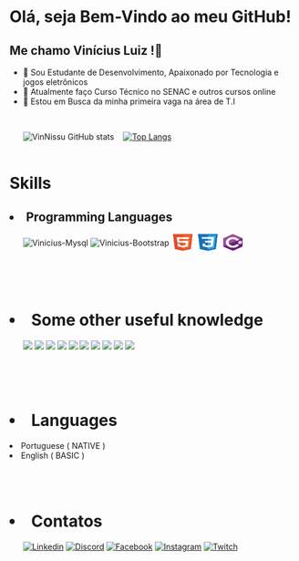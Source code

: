  # Olá, seja Bem-Vindo ao meu GitHub! 
 ## Me chamo Vinícius Luiz !👋

- 🔭 Sou Estudante de Desenvolvimento, Apaixonado por Tecnologia e jogos eletrônicos
- 🌱 Atualmente faço Curso Técnico no SENAC e outros cursos online
- 👯 Estou em Busca da minha primeira vaga na área de T.I 



<br>

<ul>

![VinNissu GitHub stats](https://github-readme-stats.vercel.app/api?username=VinNissu&show_icons=true&theme=dracula) &nbsp;&nbsp;
[![Top Langs](https://github-readme-stats.vercel.app/api/top-langs/?username=VinNissu&layout=compact)](https://github.com/VinNissu/github-readme-stats)
<br/>
<br/>
</ul>


# Skills
## <li>Programming Languages</li>

  <ul>
  <img align="center" alt="Vinicius-Mysql" height="30" width="40" src="https://cdn.jsdelivr.net/gh/devicons/devicon/icons/mysql/mysql-original.svg" />
  <img align="center" alt="Vinicius-Bootstrap" height="30" width="40"  src="https://cdn.jsdelivr.net/gh/devicons/devicon/icons/bootstrap/bootstrap-original.svg" />
  <img align="center" alt="Vinicius-HTML" height="30" width="40" src="https://raw.githubusercontent.com/devicons/devicon/master/icons/html5/html5-original.svg">
  <img align="center" alt="Vinicius-CSS" height="30" width="40" src="https://raw.githubusercontent.com/devicons/devicon/master/icons/css3/css3-original.svg">
  <img align="center" alt="Vinicius-Csharp" height="30" width="40" src="https://raw.githubusercontent.com/devicons/devicon/master/icons/csharp/csharp-original.svg">
  </ul>



<br/>
<br/>
<br/>

# <li>Some other useful knowledge </li> 


<ul>

<img src="https://camo.githubusercontent.com/14eb6ca30f5158687fe952beb72e36f4e5bfa3ddf6431b37aaf04ec231af7619/68747470733a2f2f696d672e736869656c64732e696f2f7374617469632f76313f7374796c653d666f722d7468652d6261646765266d6573736167653d416e64726f69642b53747564696f26636f6c6f723d323232323232266c6f676f3d416e64726f69642b53747564696f266c6f676f436f6c6f723d334444433834266c6162656c3d">
<img src="https://camo.githubusercontent.com/2943f0d0ea94547e106bc8d4f6208186d826c30ce4526b1d617b3ba5482ec38f/68747470733a2f2f696d672e736869656c64732e696f2f7374617469632f76313f7374796c653d666f722d7468652d6261646765266d6573736167653d576f7264507265737326636f6c6f723d323137353942266c6f676f3d576f72645072657373266c6f676f436f6c6f723d464646464646266c6162656c3d">
<img src="https://camo.githubusercontent.com/42acc7ee3a18313a065e672e0835729edf3361dedb045d6c3cf8821fe30a1c2d/68747470733a2f2f696d672e736869656c64732e696f2f7374617469632f76313f7374796c653d666f722d7468652d6261646765266d6573736167653d47697426636f6c6f723d463035303332266c6f676f3d476974266c6f676f436f6c6f723d464646464646266c6162656c3d">
<img src="https://camo.githubusercontent.com/cca71357fe98ec5f8cd6ebab9044ad2901f4b64ebda379ac81608ed9f1caa1a0/68747470733a2f2f696d672e736869656c64732e696f2f7374617469632f76313f7374796c653d666f722d7468652d6261646765266d6573736167653d47697448756226636f6c6f723d313831373137266c6f676f3d476974487562266c6f676f436f6c6f723d464646464646266c6162656c3d">
<img src="https://camo.githubusercontent.com/137ec190ec7cf120cd4184f04474d452f6d475575dfc7fdf79fc1ed51022857c/68747470733a2f2f696d672e736869656c64732e696f2f7374617469632f76313f7374796c653d666f722d7468652d6261646765266d6573736167653d4c696e757826636f6c6f723d323232323232266c6f676f3d4c696e7578266c6f676f436f6c6f723d464343363234266c6162656c3d">
<img src="https://camo.githubusercontent.com/a0e17e3c41abff3e7abb85b7df8b9fa42794c7df939eb6ed01f970c8677ad7a0/68747470733a2f2f696d672e736869656c64732e696f2f7374617469632f76313f7374796c653d666f722d7468652d6261646765266d6573736167653d4669676d6126636f6c6f723d463234453145266c6f676f3d4669676d61266c6f676f436f6c6f723d464646464646266c6162656c3d">
<img src="https://camo.githubusercontent.com/e568135c48076049e77541a1f9bef6ee1c9a08bde37c8a6efb7e3cde3410c698/68747470733a2f2f696d672e736869656c64732e696f2f7374617469632f76313f7374796c653d666f722d7468652d6261646765266d6573736167653d43616e766126636f6c6f723d323232323232266c6f676f3d43616e7661266c6f676f436f6c6f723d303043344343266c6162656c3d">
<img src="https://camo.githubusercontent.com/da23e68967c3cf2d4c4b996f8f43cec1e31e8acc5debff00da314edd01e30c39/68747470733a2f2f696d672e736869656c64732e696f2f7374617469632f76313f7374796c653d666f722d7468652d6261646765266d6573736167653d41646f62652b50686f746f73686f7026636f6c6f723d333141384646266c6f676f3d41646f62652b50686f746f73686f70266c6f676f436f6c6f723d464646464646266c6162656c3d">
<img src="https://camo.githubusercontent.com/0d0c1eaebc70a9b9aade99554c63af1dbffdcd4167ee1c36cde8d5f9a6b6f472/68747470733a2f2f696d672e736869656c64732e696f2f7374617469632f76313f7374796c653d666f722d7468652d6261646765266d6573736167653d41646f62652b496c6c7573747261746f7226636f6c6f723d323232323232266c6f676f3d41646f62652b496c6c7573747261746f72266c6f676f436f6c6f723d464639413030266c6162656c3d">
<img src="https://camo.githubusercontent.com/8d0e8bf4a315e73ce23e6d5e3193279d53d066717f7f806d7af7305d9334e7cb/68747470733a2f2f696d672e736869656c64732e696f2f7374617469632f76313f7374796c653d666f722d7468652d6261646765266d6573736167653d426f6f74737472617026636f6c6f723d373935324233266c6f676f3d426f6f747374726170266c6f676f436f6c6f723d464646464646266c6162656c3d">

</ul>

<br/>
<br/>
<br/>




# <li>Languages</li>
  <li>
    Portuguese ( NATIVE )
  </li>

  <li>
    English ( BASIC )
  </li>



<br/>
<br/>
<br/>

# <li>Contatos</li>

<ul>

[![Linkedin](https://img.shields.io/badge/LinkedIn-0077B5?style=for-the-badge&logo=linkedin&logoColor=white)](https://www.linkedin.com/in/nissu/) 
[![Discord](https://img.shields.io/badge/Discord-7289DA?style=for-the-badge&logo=discord&logoColor=white)](https://discord.gg/2du3Chys9Q)
[![Facebook](https://img.shields.io/badge/Facebook-1877F2?style=for-the-badge&logo=facebook&logoColor=white)](https://www.facebook.com/VinnyAlmeidaBR/)
[![Instagram](https://img.shields.io/badge/Instagram-E4405F?style=for-the-badge&logo=instagram&logoColor=whitehttps://img.shields.io/badge/Instagram-E4405F?style=for-the-badge&logo=instagram&logoColor=white)](https://www.instagram.com/vinissu99/)
[![Twitch](https://img.shields.io/badge/Twitch-9146FF?style=for-the-badge&logo=twitch&logoColor=white)](https://www.twitch.tv/vinnissugod)

</ul>








<!--blender>
<!-- <img src="https://camo.githubusercontent.com/606676c5c4a34e0303d058caa770859464873eeb5d7708ba4dadeeb2b1eca147/68747470733a2f2f696d672e736869656c64732e696f2f7374617469632f76313f7374796c653d666f722d7468652d6261646765266d6573736167653d426c656e64657226636f6c6f723d463537393241266c6f676f3d426c656e646572266c6f676f436f6c6f723d464646464646266c6162656c3d"> 

--VIM
<img src="https://camo.githubusercontent.com/72753bb7856746c718bbe096723d886f71f2078fbe3e86eaa70d9733a0a4204e/68747470733a2f2f696d672e736869656c64732e696f2f7374617469632f76313f7374796c653d666f722d7468652d6261646765266d6573736167653d56696d26636f6c6f723d303139373333266c6f676f3d56696d266c6f676f436f6c6f723d464646464646266c6162656c3d">
-->


<!-- <img align="center" alt="Vinicius-laravel" height="30" width="40" src="https://cdn.jsdelivr.net/gh/devicons/devicon/icons/laravel/laravel-plain.svg" /> -->
<!-- <img align="center" alt="Vinicius-Php" height="30" width="40" src="https://cdn.jsdelivr.net/gh/devicons/devicon/icons/php/php-original.svg" /> -->
